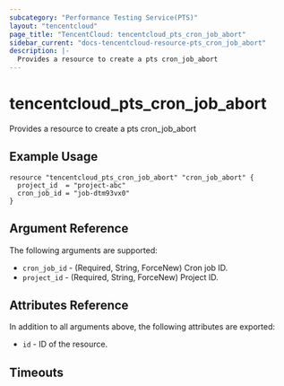 ```yaml
---
subcategory: "Performance Testing Service(PTS)"
layout: "tencentcloud"
page_title: "TencentCloud: tencentcloud_pts_cron_job_abort"
sidebar_current: "docs-tencentcloud-resource-pts_cron_job_abort"
description: |-
  Provides a resource to create a pts cron_job_abort
---
```


# tencentcloud_pts_cron_job_abort

Provides a resource to create a pts cron_job_abort

## Example Usage

```hcl
resource "tencentcloud_pts_cron_job_abort" "cron_job_abort" {
  project_id  = "project-abc"
  cron_job_id = "job-dtm93vx0"
}
```

## Argument Reference

The following arguments are supported:

* `cron_job_id` - (Required, String, ForceNew) Cron job ID.
* `project_id` - (Required, String, ForceNew) Project ID.

## Attributes Reference

In addition to all arguments above, the following attributes are exported:

* `id` - ID of the resource.



## Timeouts

<no value>


